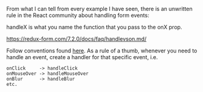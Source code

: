 From what I can tell from every example I have seen, there is an unwritten rule in the React community about handling form events:

handleX is what you name the function that you pass to the onX prop.

https://redux-form.com/7.2.0/docs/faq/handlevson.md/


Follow conventions found [here](https://reactjs.org/docs/forms.html).
As a rule of a thumb, whenever you need to handle an event, create a handler for that specific event, i.e.

```
onClick     -> handleClick
onMouseOver -> handleMouseOver
onBlur      -> handleBlur
etc.
```